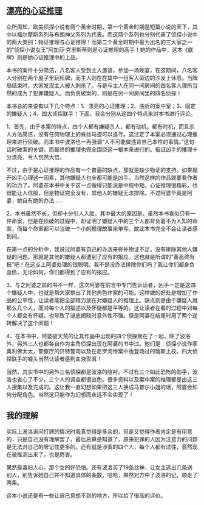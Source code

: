 ## [漂亮的心证推理](https://book.douban.com/review/5351517)

众所周知，欧美侦探小说有两个黄金时期，第一个黄金时期是短篇小说的天下，其中以福尔摩斯系列与布朗神父系列为代表。而这两个系列也分别代表了侦探小说中的两大类别：物证推理与心证推理！而第二个黄金时期中最为出名的三大家之一的“侦探小说女王”阿加莎·克里斯蒂则是心证推理的高手！她的作品中，这本《底牌》则是她心证推理中的上品。

本书的案件十分简洁，八名客人受到主人邀请，参加一场晚宴，在这期间，八名客人分别在两个屋子里玩桥牌，而主人则在在其中一组客人旁边的沙发上休息。当牌局结束时，大家发现主人被人刺杀了。与是与主人在同一间房间的四名客人理所当然的成为了犯罪嫌疑人。而负责破案的，则是在另一间房间里的四名侦探！

本书总的来说有以下几个特点：1、漂亮的心证推理；2、曲折的案中案；3、固定的嫌疑人；4、四大侦探联手！下面，我会分别从这四个特点来对本书进行评论。

1、首先，由于本案的特点，四个人都有嫌疑杀人，都有动机，都有时机，而且杀人方法简洁，没有任何物理上的蛛丝马迹可以追寻。这注定了本案必须通过心理推理来进行侦破。而本书中波洛也一再强调“人不可能做违背自己本性的事情。”这句话时破案的关键，而最终的推理也完全围绕这一根本来进行的。指证凶手的推理十分漂亮，令人恍然大悟。

不过，由于是心证推理的作品有一个普遍的缺点，那就是缺少物证的支持。如果抛开凶手心理这一因素，其他嫌疑人也全都可能是凶手。当然这样的作品就要看作者的功力了。阿婆在本书中关于这一点做得只能说是中规中矩。心证推理很精彩，也很能让人信服，但是物证完全没有，其他人的嫌疑无法排除。不过阿婆毕竟是阿婆，她自有她的办法……

2、本书虽然不长，但却十分引人入胜，其中最大的原因是，虽然本书看似只有一件命案，但是在侦破的过程中，却证明了嫌疑人中的三个人都背负着不为人知的命案，而每个命案都可以当做一个小的推理故事来单写。故此本书完全不会让读者感到闷。

在第一点的分析中，我说过阿婆有自己的办法来弥补物证不足，没有排除其他人嫌疑的问题。那就是其他的嫌疑人都遭到了应有的报应。这也就是所谓的“善恶终有报”吧！在这点上阿婆处理的很聪明。我不是没办法排除你们吗？我让你们都身负血债，无论如何，你们都得到了应有的报应。

3、与之阿婆之前的书不一样，这次阿婆在前言中专门告诉读者，凶手一定是这四个嫌疑人中，也就是帮大家排出了其他角色作案的可能。这样做的好处是增加了作品的公平性，让读者能把全部精力放在对嫌疑人的推理上。缺点则是由于嫌疑人就那么几个人，而对每个人的描述以及怀疑都是平等的。这让读者在看的过程中对每个人都会有怀疑，也导致了谜底揭晓时意外性不强。但是阿婆在结尾时用了两个逆转解决了这个问题！

4、在本书中，阿婆破天荒的让其作品中出现的四个侦探聚在了一起。除了波洛外，另外三人也都各自作为主角侦探出现在阿婆的书中过。他们是：侦探小说作家奥利佛太太，警察厅的贝特警司以及在尼罗河惨案中也登场过的瑞斯上校。四大侦探联手的噱头当然让读者感到血液澎湃！

当然，其实书中的另外三名侦探都是波洛的陪衬。不过有三个如此恐怖的助手，波洛也省心了不少，三个人的调查都很出色。很多资料以及案中案的推理都是由这三人搜集以及完成的。这让我一直幻想如果把这三人换成马普尔小姐的话，阿婆会如何分配角色。当然这只能作为幻想而永远不会实现了！

## 我的理解

实际上波洛询问打牌的情况时我真觉得是多余的，但是又觉得作者肯定是有用意的，只是自己没有理解罢了，最后总算是知道了，原来犯罪的人因为注意力的问题是无法对自己的牌记住更多的。还有就是涉案的四个人，每个人都有过往，竟然现在被推测出来了，也是厉害。

果然最毒妇人心，那个女的好恐怕。还有波洛买了19条丝袜，让女主选出几条送别人，别告诉她自己并不知道具体的条数，哈哈，果然对方中了波洛的记，顺走了两条。

这本小说还是有一些让自己意想不到的地方，所以给了很高的评价。